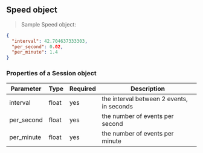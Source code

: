 ## Speed object

> Sample Speed object:

```json
{
  "interval": 42.704637333303,
  "per_second": 0.02,
  "per_minute": 1.4
}
```

### Properties of a Session object

Parameter  | Type   | Required | Description
---------- | ------ | -------- | --------------------------------------------------------
interval   | float  |    yes   | the interval between 2 events, in seconds
per_second | float  |    yes   | the number of events per second
per_minute | float  |    yes   | the number of events per minute
